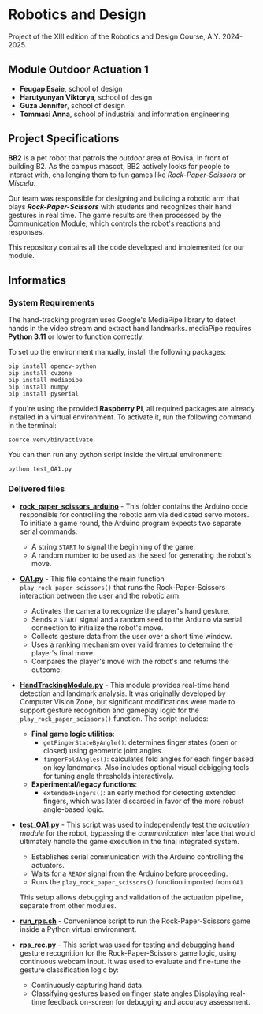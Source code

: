 # Robotics and Design
Project of the XIII edition of the Robotics and Design Course, A.Y. 2024-2025.
## Module Outdoor Actuation 1
- **Feugap Esaie**, school of design
- **Harutyunyan Viktorya**, school of design
- **Guza Jennifer**, school of design
- **Tommasi Anna**, school of industrial and information engineering

## Project Specifications
**BB2** is a pet robot that patrols the outdoor area of Bovisa, in front of building B2. As the campus mascot, BB2 actively looks for people to interact with, challenging them to fun games like *Rock-Paper-Scissors* or *Miscela*.

Our team was responsible for designing and building a robotic arm that plays ***Rock-Paper-Scissors*** with students and recognizes their hand gestures in real time. The game results are then processed by the Communication Module, which controls the robot's reactions and responses.

This repository contains all the code developed and implemented for our module.

## Informatics
### System Requirements
The hand-tracking program uses Google's MediaPipe library to detect hands in the video stream and extract hand landmarks. mediaPipe requires **Python 3.11** or lower to function correctly.

To set up the environment manually, install the following packages:
```
pip install opencv-python
pip install cvzone
pip install mediapipe
pip install numpy
pip install pyserial
```

If you're using the provided **Raspberry Pi**, all required packages are already installed in a virtual environment. To activate it, run the following command in the terminal:
```
source venv/bin/activate
```
You can then run any python script inside the virtual environment:
```
python test_OA1.py
```

### Delivered files
- **[rock_paper_scissors_arduino](https://github.com/AnnaTommasi/RoboticsAndDesign/tree/main/rock_paper_scissors_arduino)** - This folder contains the Arduino code responsible for controlling the robotic arm via dedicated servo motors.
To initiate a game round, the Arduino program expects two separate serial commands:
    - A string ```START``` to signal the beginning of the game.
    - A random number to be used as the seed for generating the robot's move.
- **[OA1.py](https://github.com/AnnaTommasi/RoboticsAndDesign/blob/main/OA1.py)** - This file contains the main function ```play_rock_paper_scissors()``` that runs the Rock-Paper-Scissors interaction between the user and the robotic arm.
    - Activates the camera to recognize the player's hand gesture.
    - Sends a ```START``` signal and a random seed to the Arduino via serial connection to initialize the robot's move.
    - Collects gesture data from the user over a short time window.
    - Uses a ranking mechanism over valid frames to determine the player's final move.
    - Compares the player's move with the robot's and returns the outcome.
- **[HandTrackingModule.py](https://github.com/AnnaTommasi/RoboticsAndDesign/blob/main/HandTrackingModule.py)** - This module provides real-time hand detection and landmark analysis. It was originally developed by Computer Vision Zone, but significant modifications were made to support gesture recognition and gameplay logic for the ```play_rock_paper_scissors()``` function. 
The script includes:
    - **Final game logic utilities**:
        - ```getFingerStateByAngle()```: determines finger states (open or closed) using geometric joint angles.
        - ```fingerFoldAngles()```: calculates fold angles for each finger based on key landmarks. Also includes optional visual debigging tools for tuning angle thresholds interactively.
    - **Experimental/legacy functions**:
        - ```extendedFingers()```: an early method for detecting extended fingers, which was later discarded in favor of the more robust angle-based logic.
- **[test_OA1.py](https://github.com/AnnaTommasi/RoboticsAndDesign/blob/main/test_OA1.py)** - This script was used to independently test the *actuation module* for the robot, bypassing the *communication* interface that would ultimately handle the game execution in the final integrated system.
    - Establishes serial communication with the Arduino controlling the actuators.
    - Waits for a ```READY``` signal from the Arduino before proceeding.
    - Runs the ```play_rock_paper_scissors()``` function imported from ```OA1```

    This setup allows debugging and validation of the actuation pipeline, separate from other modules.
- **[run_rps.sh](https://github.com/AnnaTommasi/RoboticsAndDesign/blob/main/run_rps.sh)** - Convenience script to run the Rock-Paper-Scissors game inside a Python virtual environment.
- **[rps_rec.py](https://github.com/AnnaTommasi/RoboticsAndDesign/blob/main/rps_rec.py)** - This script was used for testing and debugging hand gesture recognition for the Rock-Paper-Scissors game logic, using continuous webcam input. It was used to evaluate and fine-tune the gesture classification logic by:
    - Continuously capturing hand data.
    - Classifying gestures based on finger state angles
    Displaying real-time feedback on-screen for debugging and accuracy assessment.
